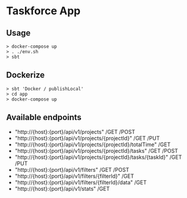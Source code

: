 # Taskforce App

## Usage

```shell
> docker-compose up
> . ./env.sh
> sbt
```

## Dockerize

```shell
> sbt 'Docker / publishLocal'
> cd app
> docker-compose up
```

## Available endpoints

* "http://{host}:{port}/api/v1/projects" /GET /POST
* "http://{host}:{port}/api/v1/projects/{projectId}" /GET /PUT
* "http://{host}:{port}/api/v1/projects/{projectId}/totalTime" /GET
* "http://{host}:{port}/api/v1/projects/{projectId}/tasks" /GET /POST
* "http://{host}:{port}/api/v1/projects/{projectId}/tasks/{taskId}" /GET /PUT
* "http://{host}:{port}/api/v1/filters" /GET /POST
* "http://{host}:{port}/api/v1/filters/{filterId}" /GET
* "http://{host}:{port}/api/v1/filters/{filterId}/data" /GET
* "http://{host}:{port}/api/v1/stats" /GET